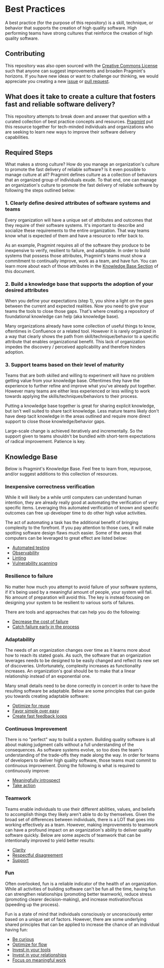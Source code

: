# Best Practices

A best practice (for the purpose of this repository) is a skill, technique, or behavior that supports the creation of high quality software. High performing teams have strong cultures that reinforce the creation of high quality software.

## Contributing

This repository was also open sourced with the [Creative Commons License](https://github.com/pragmint/best-practices/blob/main/LICENSE.txt) such that anyone can suggest improvements and broaden Pragmint's horizons. If you have new ideas or want to challenge our thinking, we would appreciate you creating a new [issue](https://github.com/pragmint/best-practices/issues) or [pull request](https://github.com/pragmint/best-practices/pulls).

## What does it take to create a culture that fosters fast and reliable software delivery?

This repository attempts to break down and answer that question with a curated collection of best practice concepts and resources. [Pragmint](https://pragmint.com) put this resource together for tech-minded individuals and organizations who are seeking to learn new ways to improve their software delivery capabilities.

## Required Steps

What makes a strong culture? How do you manage an organization's culture to promote the fast delivery of reliable software? Is it even possible to manage culture at all? Pragmint defines culture as a collection of behaviors that an organized group of individuals exude. To that end, one can manage an organization's culture to promote the fast delivery of reliable software by following the steps outlined below:

### 1. Clearly define desired attributes of software systems and teams

Every organization will have a unique set of attributes and outcomes that they require of their software systems. It's important to describe and socialize these requirements to the entire organization. That way teams know what is expected of them and have a resource to refer back to.

As an example, Pragmint requires all of the software they produce to be inexpensive to verify, resilient to failure, and adaptable. In order to build systems that possess those attributes, Pragmint's teams must show a commitment to continually improve, work as a team, and have fun. You can learn more about each of those attributes in the [Knowledge Base Section](#knowledge-base) of this document.

### 2. Build a knowledge base that supports the adoption of your desired attributes

When you define your expectations (step 1), you shine a light on the gaps between the current and expected realities. Now you need to give your teams the tools to close those gaps. That's where creating a repository of foundational knowledge can help (aka knowledge base).

Many organizations already have some collection of useful things to know, oftentimes in Confluence or a related tool. However it is rarely organized in a way that clearly shows the path from skill/technique/behavior to a specific attribute that enables organizational benefit. This lack of organization impedes the discovery / perceived applicability and therefore hinders adoption.

### 3. Support teams based on their level of maturity

Teams that are both skilled and willing to experiment will have no problem getting value from your knowledge base. Oftentimes they have the experience to further refine and improve what you've already put together. However many teams are either less experienced or less willing to work towards applying the skills/techniques/behaviors to their process.

Putting a knowledge base together is great for sharing explicit knowledge, but isn't well suited to share tacit knowledge. Less mature teams likely don't have deep tacit knowledge in the areas outlined and require more direct support to close those knowledge/behavior gaps.

Large-scale change is achieved iteratively and incrementally. So the support given to teams shouldn't be bundled with short-term expectations of radical improvement. Patience is key.

## Knowledge Base

Below is Pragmint's Knowledge Base. Feel free to learn from, repurpose, and/or suggest additions to this collection of resources.

### Inexpensive correctness verification

While it will likely be a while until computers can understand human intention, they are already really good at automating the verification of very specific items. Leveraging this automated verification of known and specific outcomes can free up developer time to do other high value activities.

The act of automating a task has the additional benefit of bringing complexity to the forefront. If you pay attention to those cues, it will make spotting software design flaws much easier. Some of the areas that computers can be leveraged to great effect are listed below:

- [Automated testing](https://github.com/pragmint/best-practices/blob/main/inexpensive-correctness-verification/automated-testing.md)
- [Observability](https://github.com/pragmint/best-practices/blob/main/inexpensive-correctness-verification/observability.md)
- [Linting](https://github.com/pragmint/best-practices/blob/main/inexpensive-correctness-verification/linting.md)
- [Vulnerability scanning](https://github.com/pragmint/best-practices/blob/main/inexpensive-correctness-verification/vulnerability-scanning.md)

### Resilience to failure

No matter how much you attempt to avoid failure of your software systems, if it's being used by a meaningful amount of people, your system will fail. No amount of preparation will avoid this. The key is instead focusing on designing your system to be resilient to various sorts of failures.

There are tools and approaches that can help you do the following:

- [Decrease the cost of failure](https://github.com/pragmint/best-practices/blob/main/resilience-to-failure/decrease-cost.md)
- [Catch failure early in the process](https://github.com/pragmint/best-practices/blob/main/resilience-to-failure/catch-early.md)

### Adaptability

The needs of an organization changes over time as it learns more about how to reach its stated goals. As such, the software that an organization leverages needs to be designed to be easily changed and reflect its new set of discoveries. Unfortunately, complexity increases as functionality increases. An organization's goal should be to make that a linear relationship instead of an exponential one.

Many small details need to be done correctly in concert in order to have the resulting software be adaptable. Below are some principles that can guide you towards creating adaptable software:

- [Optimize for reuse](https://github.com/pragmint/best-practices/blob/main/adaptability/reuse.md)
- [Favor simple over easy](https://github.com/pragmint/best-practices/blob/main/adaptability/simplicity.md)
- [Create fast feedback loops](https://github.com/pragmint/best-practices/blob/main/adaptability/fast-feedback-loops.md)

### Continuous Improvement

There is no "perfect" way to build a system. Building quality software is all about making judgment calls without a full understanding of the consequences. As software systems evolve, so too does the team's understanding of the trade-offs they made along the way. In order for teams of developers to deliver high quality software, those teams must commit to continuous improvement. Doing the following is what is required to continuously improve:

- [Meaningfully introspect](https://github.com/pragmint/best-practices/blob/main/continuous-improvement/introspect.md)
- [Take action](https://github.com/pragmint/best-practices/blob/main/continuous-improvement/take-action.md)

### Teamwork

Teams enable individuals to use their different abilities, values, and beliefs to accomplish things they likely aren't able to do by themselves. Given the broad set of differences between individuals, there is a LOT that goes into working effectively as a team. However, making improvements to teamwork can have a profound impact on an organization's ability to deliver quality software quickly. Below are some aspects of teamwork that can be intentionally improved to yield better results:

- [Clarity](https://github.com/pragmint/best-practices/blob/main/teamwork/clarity.md)
- [Respectful disagreement](https://github.com/pragmint/best-practices/blob/main/teamwork/respectful-disagreement.md)
- [Support](https://github.com/pragmint/best-practices/blob/main/support.md)

### Fun

Often overlooked, fun is a reliable indicator of the health of an organization. While all activities of building software can't be fun all the time, having fun can strengthen relationships (promoting better teamwork), reduce stress (promoting clearer decision-making), and increase motivation/focus (speeding up the process).

Fun is a state of mind that individuals consciously or unconsciously enter based on a unique set of factors. However, there are some underlying shared principles that can be applied to increase the chance of an individual having fun:

- [Be curious](https://github.com/pragmint/best-practices/blob/main/fun/curiosity.md)
- [Optimize for flow](https://github.com/pragmint/best-practices/blob/main/fun/flow.md)
- [Invest in your tools](https://github.com/pragmint/best-practices/blob/main/fun/tools.md)
- [Invest in your relationships](https://github.com/pragmint/best-practices/blob/main/fun/relationships.md)
- [Focus on meaningful work](https://github.com/pragmint/best-practices/blob/main/fun/meaning.md)
